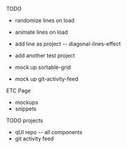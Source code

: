 TODO

- randomize lines on load
- animate lines on load
- add line as project -- diagonal-lines-effect

- add another test project
- mock up sortable-grid
- mock up git-activity-feed

ETC Page
- mockups
- snippets

TODO projects
- qUI repo -- all components
- git activity feed
